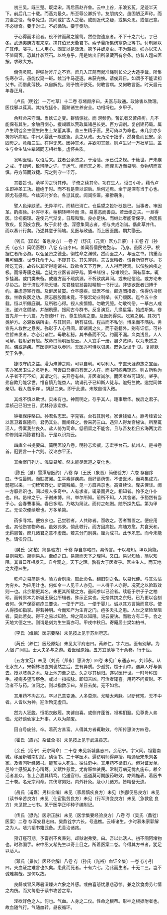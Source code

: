 <!-- { "loadSidebar": true } -->
　　初三吴。既三楚。既梁宋。再后燕赵齐鲁。云中上谷，乐浪玄菟。足迹半天下。前后几二十载。而燕为最久。所至辱公卿折节。友朋纳交。虽固陋乏声称。而刀圭之役。苟幸免过。其间或扩古人之秘。或剖近代之疑，或集众思。或信己意。不必标奇。要于对证。不必循轨。要于奏功。

　　于心得而术验者。役不律而藏之箧笥。然倥偬遗忘者。不下十之六七。丁巳冬。武选夷庚方君来京。携其伯兄天衢君书。索予曩所集伤寒杂证等书。付剞劂以广其传。嗟乎。仁人用心。固宜以是汲汲。第予井蛙夏虫。不为藏拙。抑亦以宋人不值周客。恐其什袭燕石。以终身乎。用是姑出旧所录藏百有余条。仿昔人题曰医按。求政大方。

　　倘侥灵贶。得弹射斧斤之不弃。庶几入正鹄而就准绳则长公之大造乎哉。所集伤寒杂证。虽能仅窥一斑。兹当牛马逐逐。未获完帙。请俟异日。如谓予不能读祖父书。而借此薄技。以自解免。则予愧汗欲死。何敢言病。又何敢言医。时天启元年春正月。

　　〔卢氏（明铨）一万社草〕十二卷 存堵颜序曰。夫医与政通。政除害以致理。医伐邪以葆真。其持危拯仆。而跻诸生养安全。功相埒也。岁甲子。

　　余拜命来守湖。当妖讧之变。群情惊扰。而 涝频仍。苦饥者又苦疟疠。几不能保有其生。余触目恻心。援竭蹶以荒政属诸邑长吏。百方调剂。复创建药局。属卢生明铨金生德生陆生士龙董其事。盖三生精于医。民可倚以为命也。未几余亦步祷郊圻病疟。中州人婴此一疾遂惫。余之从政。无乃沦于拙乎。然身惫而民安。余固毋之。竟藉三生。在得无恙。因神其术。并欲叩其蕴。则卢生以一万社草进。盖生与金生陆生辈诸同志相社集。虚怀共质。

　　发明医理。以诏后来。兹者公余览之。于治验。示已试之规。于箴世。严未疾之戒。于疑问，致辨晰之详。于运气。阐司天之奥。而俚言近而易明。食物切而宣慎。丹方简而效捷。究之则守一毕万。

　　其要旨也。承学习之衍其传。 子倚之续其命。功在生人。讵曰小补。藉令卢生即神圣工功。擅绝于时。而不有是草以诏后。后何述焉。余于是深有当于心也。顾尤有感焉。今兹天时岁会。各愆其度。闾阎空匮。豪猾萌生。

　　譬人色泽肤革。无异平时。而精已消亡。仓扁望之投针砭是已。当事者。审因革。酌疾徐。补泻标本。稍稍转呻吟而 泽。易慝恶而善良。若垂绝之夫。一旦得医。诊视摄理。遂使元气渐复。日履和豫。良亦足快。而继此者能常保乎。余因民致疾。复因疾念民。故于此特 也。深愿集同志者。相与共成治谱。偕此草并传。而以奏计行矣。乃述其意于简端。见医与政通。而上医医国。期共勖云。

　　〔钱氏（国宾）备急良方〕一卷 存〔舒氏（元贵）医方启蒙〕十五卷 存〔孙氏（志宏）简明医彀〕八卷 存自序曰。盖闻吾儒民物胞与。 乃身。虽医艺乎。根据仁者所必游。以弘圣贤之德业。彻性命之渊微。然而医之人。与医之书。钧重而弗可偏废。世专托命于人。不窥其书。其失非鲜。夫古医精者。谓身所暨有尽。书所讫无穷。故各以其所得笔诸书。政欲令天下万世。人人得而读焉。以偕脱凶疾之极。而绥寿康之福。岂徒为业医者训乎哉。第书绪纷 。猝难领会。间有纂本。辄多挂漏。或门类未备。或置方而不疏病源。不析致病异同。或未经信验。或方论未尽协古。皆于济世不能无憾。先君桂岩翁尝拟精辑一书行世。非徒欲医者归博于约。兼虑游宦行商。及僻居贫窭。仓卒感疾。延医不给。颠连罔措者。俾得仿书修救。坐收良医之功。厥志殷殷而未竟。不佞宏幼业制举。长乃颛医。迄今五十余载。恒以所佩庭训。及所验心得。视人疾懔懔。勿敢凭臆。勿敢徇俗。一摹古人成法。遂兴念缵绪。并酬夙愿。搜网古今群书。反复演互。几换星霜。始成斯集。卷首先弁一十六篇。乃修德HT 行。尊生慎疾之要。及医药得失。吃紧之纲。其次门类胪方。必溯致病所由。与其同异。确有征信。程古而不私创。博采而不隅执。务宣先人救世之恳衷。弥彰于人心目间。即诸阅之久。而于载籍外。别有证悟。可补往哲未发者。亦必公诸世。毋敢私秘。其书备而不冗。约而不漏。义类浅显。人人可解。若射必有彀。故命曰简明医彀云。人人宜手一册。晨夕览绎。以为未然之防。偶或遘疾。有医则可据以参同。无医亦可恃以弭患。既免受误于 见。复能默契于名手。

　　捷取守约之益。浸为淹博之阶。可以自利。可以利人。宁直天涯游旅之宝函。实亦家居卫生之灵铨也。可谩曰吾疾自有医之人在。而书可阁弗窥耶。则古所称为人子者不可不知。其谓之何。夫开卷有益。非医者尚尔。而医者益可知矣。嗟乎。弗自欺乃能孚世。惟自慎乃能益人。幼诵孔子已知斯人徒与。迨归竺教。逾觉同体亲切。我人苦乐痒 。胡忍二亲。即于此道。未敢自谓入微。

　　其或不慎以欺世。实未有也。神而明之。存乎其人。踵事增华。俟后之君子。祟祯己巳阳生日。武林孙志宏序。

　　钟祖保序略曰。孙君名志宏。字克容。台石其别号。家世钱塘人。厥考桂岩公以医卫着嘉隆间。君仍其业。而阐绎之。尝采药三山。遇异人得龙宫秘诀。所至辄活人。侨寓我盐良久。盐人倚为司命。低徊留之不能舍。且与吾友松日玄海两沈君仲修则梁两陈君相善。于是以识荆云。

　　四库全书提要曰。简明医设八卷。明孙志宏撰。志宏字台石。杭州人。是书卷首。冠要言一十六则。议论亦平正。

　　其余案门列方。浅显易解。然未能尽医道之变化也。

　　〔陈氏（澈）雪潭居医约〕八卷 存〔王氏（象晋）简便验方〕六卷 存自序曰。予性最懒。而耽披阅。生平素鲜疾病。而好蓄药饵。不谙医术。而喜集成方。弱冠以来。一切稗官野史。断简残编。见一方靡弗录也。高贤续论。卑夫俚谈。闻一方靡弗识也。间以授人多奇中。人有求者。辄录而畀之。相知者。怜予之仆仆也。曰。曷梓之乎。予谢未博。曰。举尔所知。前所不知。人其舍诸。予豁然有当于心。会春曹事简。春日多暇。乃略为简汰。而付之剞劂。随所探先后。第为甲乙。无论次便续增也。方多单简。

　　药多寻常。便穷乡也。己尝验者。人共称者。亟收之。否者暂置之。便应用也。其他伤害物命者。虽效弗录。倘此帙行。而方因病投。病随方愈。共食天和。无羁患苦。庶几诸君之意不虚哉。若夫分门别类。厘为成书。此予夙志。而今未能也。请俟异日。

　　〔樊氏（如柏）简易验方〕十卷 存自序略曰。易传言。干以易知。坤以简能。易则易知。简则易从。至终之曰。易简而天下之理得。又曰。易以知险，简以知阻。其旨□互相发云。自今观之。天下之理。孰有大于医者乎。医主生人。而天地之大德曰生。

　　乾坤之易简是也。验方合刻竣。取此命名。翻旧刻之名。以易代便。与其沾沾为穷乡。为应用计也。何如令一人见千人亦见。一人得千人亦得。况究之以验取效则一也。此余稍更其名。未更其所载之方。虽间参以已验者。续貂于宗子子之袖珍。而转原本为新城王康公所辑者。殊示正实也。无奈其携之东归。已乃更以合刻者何。保产保婴痘疹三要诀。一便于产妇。一便于婴儿。诚以其方言简而意尽。使人得按如指掌。得若神明。今而知产为生育之门。痘多夭扎之患。人世之至险至阻者。莫此若矣。得干之易以知险。坤之简以知阻。讵云要诀。而验方有二乎。合之天地大德之生。则谓是刻为生生篇亦可。甲戌中秋日。寄庵居士樊如柏书。

　　〔李氏（维麟）医宗要略〕未见按上见于苏州府志。

　　〔芮氏（养仁）医经原始〕未见太平府志曰。芮养仁。字六吉。医有别解。为人悃 广闻见。士大夫多与之游。着医经原始。五方宜范等书十余卷。行于世。

　　〔五方宜范〕未见〔刘氏（邦永）惠济方〕四卷 未见广东通志曰。刘邦永。从化水东人。宋翰林权直刘褒然之后。生有异质。少孤贫。樵于山中。遇异人呼与俱去。授以岐黄之术。及上池刀圭之法。久之尽其秘归。遂以医行世。一时号称国手。视病多望形察色。或以一指按脉。即知吉凶。可治者辄喜。用药不问资财。不治者不与药。泣问之。则以指数示曰。某日去矣。无不如言。

　　其用药不拘古方。卒以己意变通。人多莫测。尤精太素脉。以断修短。无不中者。人皆以为神。迎治殆无虚日。

　　然为人狂脱。恒垢衣敝履。笑谑自喜。或侧弁蓬首。袒裼扪虱。见尊贵人弗恤。尤好谈仙家上升事。人以为颠废。

　　因自号废翁。卒。着药方甚富。人得其方者辄取效。今所传惠济方四卷。

　　〔霍氏（应兆）杂证全书〕未见按上见于武进县志。

　　〔余氏（绍宁）元宗司命〕二十卷 未见新城县志曰。余绍宁。字义同。祖籍南城。移居新城南机拗。幼读书。二十学医术。遍访明师得异授。精通唐宋朱刘各家。及素问针经诸书。能预决人死生。往住奇中。其用药不循旧方。但对证发单。邑绅士感服其小心精笃。又赋性慈爱。尤肯赈恤贫民。常制万病无忧丸施布。赖全活者甚众。各上台嘉其精笃。给送官带。巡道莫可期服药取效。亦赐旌表。着医书二十卷。名元宗司命。其伤寒男妇。内外针灸。及小儿诸方。皆精备无遗。

　　〔岳氏（甫嘉）男科全编〕未见〔家居慎疾良方〕未见〔旅邸便易良方〕未见〔读书辛苦良方〕未见〔仕宦勤劳良方〕未见〔行军济变良方〕未见〔急救危 良方〕未见按上七书。见于医学正印种子编附记。

　　〔传氏（懋光）医宗正脉〕未见〔医学集要经验良方〕八卷 存〔吴氏（鼎铨）医案〕二卷 存淳安县志曰。昊鼎铨字六长。号逸樵。云峰诸生。少时慕朱家郭解之为人。嗜六韬书籍武备。尤善治诸疡。

　　预订痊可期。予膏剂不爽晷刻。却赇谢弗受。曰。吾以此活人。初不图阿堵物也。时称国手。宋中丞又希先生以奇士目之。所着医案二卷。今得其方书者。犹足以活人。

　　〔邓氏（景仪）医经会解〕八卷 存〔孙氏（光裕）血证全集〕一卷 存小引曰。夫血证之难言也久矣。患此而死者。十有六七。治此而生者。十无二三。岂不诚难矣哉。是何以故。

　　良繇或冒风寒暑湿燥火六象之外感。或由喜怒忧思悲恐惊。兼之饮食虏劳七情之内伤。而又每患于读书攻苦之辈。

　　淫欲好色之人。何也。气血。人身之二仪。性命之根蒂。形神之根据附者也。故血随气行。气随血转。昼夜循环。

